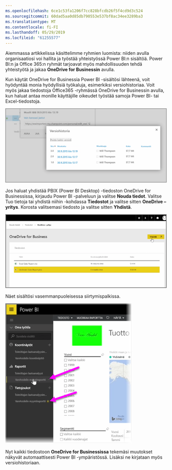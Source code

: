 ```yaml
---
ms.openlocfilehash: 6ce1c53fa1206f7cc828bfcdb26f5f4cd9d3c524
ms.sourcegitcommit: 60dad5aa0d85db790553e537bf8ac34ee3289ba3
ms.translationtype: MT
ms.contentlocale: fi-FI
ms.lasthandoff: 05/29/2019
ms.locfileid: "61255577"
---
```

Aiemmassa artikkelissa käsittelimme ryhmien luomista: niiden avulla organisaatiosi voi hallita ja työstää yhteistyössä Power BI:n sisältöä. Power BI:n ja Office 365:n ryhmät tarjoavat myös mahdollisuuden tehdä yhteistyötä ja jakaa **OneDrive for Businessin** avulla.

Kun käytät OneDrive for Businessia Power BI -sisältösi lähteenä, voit hyödyntää monia hyödyllisiä työkaluja, esimerkiksi versiohistoriaa. Voit myös jakaa tiedostoja Office365 -ryhmässä OneDrive for Businessin avulla, kun haluat antaa monille käyttäjille oikeudet työstää samoja Power BI- tai Excel-tiedostoja.

![](media/6-4a-integrate-onedrive-for-business/6-4a_1.png)

Jos haluat yhdistää PBIX (Power BI Desktop) -tiedoston OneDrive for Businessissa, kirjaudu Power BI -palveluun ja valitse **Nouda tiedot**. Valitse Tuo tietoja tai yhdistä niihin -kohdassa **Tiedostot** ja valitse sitten **OneDrive – yritys**. Korosta valitsemasi tiedosto ja valitse sitten **Yhdistä**.

![](media/6-4a-integrate-onedrive-for-business/6-4a_2.png)

Näet sisältösi vasemmanpuoleisessa siirtymispalkissa.

![](media/6-4a-integrate-onedrive-for-business/6-4a_3.png)

Nyt kaikki tiedostoon **OneDrive for Businessissa** tekemäsi muutokset näkyvät automaattisesti Power BI -ympäristössä. Lisäksi ne kirjataan myös versiohistoriaan.

